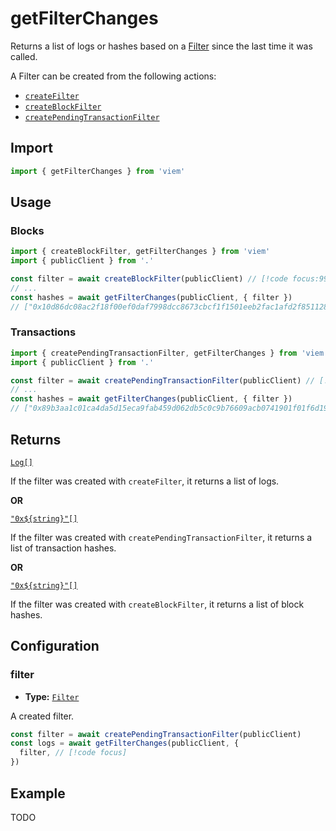 # getFilterChanges

Returns a list of logs or hashes based on a [Filter](/TODO) since the last time it was called.

A Filter can be created from the following actions:

- [`createFilter`](/TODO)
- [`createBlockFilter`](/TODO)
- [`createPendingTransactionFilter`](/TODO)

## Import

```ts
import { getFilterChanges } from 'viem'
```

## Usage

### Blocks

```ts
import { createBlockFilter, getFilterChanges } from 'viem'
import { publicClient } from '.'

const filter = await createBlockFilter(publicClient) // [!code focus:99]
// ...
const hashes = await getFilterChanges(publicClient, { filter })
// ["0x10d86dc08ac2f18f00ef0daf7998dcc8673cbcf1f1501eeb2fac1afd2f851128", ...]
```

### Transactions

```ts
import { createPendingTransactionFilter, getFilterChanges } from 'viem'
import { publicClient } from '.'

const filter = await createPendingTransactionFilter(publicClient) // [!code focus:99]
// ...
const hashes = await getFilterChanges(publicClient, { filter })
// ["0x89b3aa1c01ca4da5d15eca9fab459d062db5c0c9b76609acb0741901f01f6d19", ...]
```

## Returns

[`Log[]`](/TODO)

If the filter was created with `createFilter`, it returns a list of logs.

**OR**

[`"0x${string}"[]`](/TODO)

If the filter was created with `createPendingTransactionFilter`, it returns a list of transaction hashes.

**OR**

[`"0x${string}"[]`](/TODO)

If the filter was created with `createBlockFilter`, it returns a list of block hashes.

## Configuration

### filter

- **Type:** [`Filter`](/TODO)

A created filter.

```ts
const filter = await createPendingTransactionFilter(publicClient)
const logs = await getFilterChanges(publicClient, {
  filter, // [!code focus]
})
```

## Example

TODO

